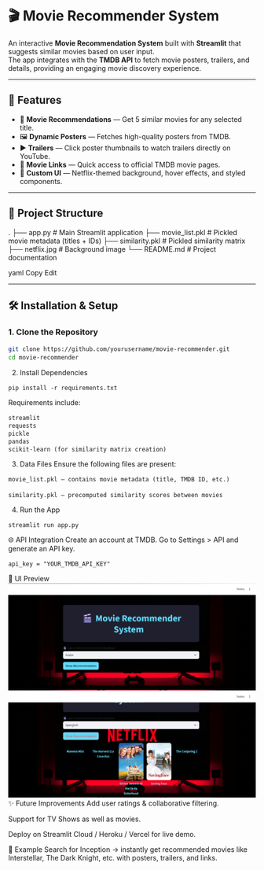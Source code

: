 # 🎬 Movie Recommender System

An interactive **Movie Recommendation System** built with **Streamlit** that suggests similar movies based on user input.  
The app integrates with the **TMDB API** to fetch movie posters, trailers, and details, providing an engaging movie discovery experience.  

---

## 🚀 Features
- 🎥 **Movie Recommendations** — Get 5 similar movies for any selected title.  
- 🖼️ **Dynamic Posters** — Fetches high-quality posters from TMDB.  
- ▶️ **Trailers** — Click poster thumbnails to watch trailers directly on YouTube.  
- 🔗 **Movie Links** — Quick access to official TMDB movie pages.  
- 🎨 **Custom UI** — Netflix-themed background, hover effects, and styled components.  

---

## 📂 Project Structure
.
├── app.py # Main Streamlit application
├── movie_list.pkl # Pickled movie metadata (titles + IDs)
├── similarity.pkl # Pickled similarity matrix
├── netflix.jpg # Background image
└── README.md # Project documentation

yaml
Copy
Edit

---

## 🛠️ Installation & Setup

### 1. Clone the Repository
```bash
git clone https://github.com/yourusername/movie-recommender.git
cd movie-recommender
```
2. Install Dependencies
```
pip install -r requirements.txt
```
Requirements include:
```
streamlit
requests
pickle
pandas
scikit-learn (for similarity matrix creation)
```

3. Data Files
Ensure the following files are present:
```
movie_list.pkl — contains movie metadata (title, TMDB ID, etc.)

similarity.pkl — precomputed similarity scores between movies
```
4. Run the App
```
streamlit run app.py
```
🌐 API Integration
Create an account at TMDB.
Go to Settings > API and generate an API key.
```
api_key = "YOUR_TMDB_API_KEY"
```
🎨 UI Preview
![App Screenshot](/S1.png)
![App Screenshot](/S2.png)
✨ Future Improvements
Add user ratings & collaborative filtering.

Support for TV Shows as well as movies.

Deploy on Streamlit Cloud / Heroku / Vercel for live demo.

📌 Example
Search for Inception → instantly get recommended movies like Interstellar, The Dark Knight, etc. with posters, trailers, and links.
